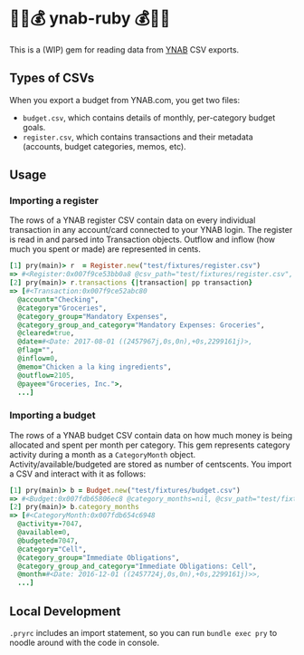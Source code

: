 # 🎈💾💰 ynab-ruby 💰💾🎈

This is a (WIP) gem for reading data from [YNAB](ynab.com) CSV exports.

## Types of CSVs

When you export a budget from YNAB.com, you get two files:

* `budget.csv`, which contains details of monthly, per-category budget goals.
* `register.csv`, which contains transactions and their metadata (accounts,
budget categories, memos, etc).

## Usage

### Importing a register

The rows of a YNAB register CSV contain data on every individual transaction in
any account/card connected to your YNAB login. The register is read in and
parsed into Transaction objects. Outflow and inflow (how much you spent or made)
are represented in cents.

```ruby
[1] pry(main)> r  = Register.new("test/fixtures/register.csv")
=> #<Register:0x007f9ce53bb0a8 @csv_path="test/fixtures/register.csv", @transactions=nil>
[2] pry(main)> r.transactions {|transaction| pp transaction}
=> [#<Transaction:0x007f9ce52abc80
  @account="Checking",
  @category="Groceries",
  @category_group="Mandatory Expenses",
  @category_group_and_category="Mandatory Expenses: Groceries",
  @cleared=true,
  @date=#<Date: 2017-08-01 ((2457967j,0s,0n),+0s,2299161j)>,
  @flag="",
  @inflow=0,
  @memo="Chicken a la king ingredients",
  @outflow=2105,
  @payee="Groceries, Inc.">,
  ...]
```

### Importing a budget

The rows of a YNAB budget CSV contain data on how much money is being allocated
and spent per month per category. This gem represents category activity during
a month as a `CategoryMonth` object. Activity/available/budgeted are stored as
number of centscents. You import a CSV and interact with it as follows:

```ruby
[1] pry(main)> b = Budget.new("test/fixtures/budget.csv")
=> #<Budget:0x007fdb65806ec8 @category_months=nil, @csv_path="test/fixtures/budget.csv">
[2] pry(main)> b.category_months
=> [#<CategoryMonth:0x007fdb654c6948
  @activity=-7047,
  @available=0,
  @budgeted=7047,
  @category="Cell",
  @category_group="Immediate Obligations",
  @category_group_and_category="Immediate Obligations: Cell",
  @month=#<Date: 2016-12-01 ((2457724j,0s,0n),+0s,2299161j)>>,
  ...]
```

## Local Development

`.pryrc` includes an import statement, so you can run `bundle exec pry` to noodle around with the code in console.


